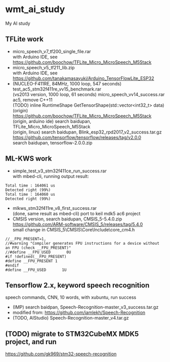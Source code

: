 # wmt_ai_study
My AI study  

## TFLite work  
* micro_speech_v7_tf200_single_file.rar  
with Arduino IDE, see https://github.com/boochow/TFLite_Micro_MicroSpeech_M5Stack  
* micro_speech_v5_tf211_lib.zip  
with Arduino IDE, see https://github.com/tanakamasayuki/Arduino_TensorFlowLite_ESP32  
* (NUCLEO-F411RE, 84MHz, 1000 loop, 547 seconds) test_ac5_stm32f411re_vv15_benchmark.rar  
(vs2013 version, 1000 loop, 61 seconds) micro_speech_vv14_success.rar  
ac5, remove C++11  
(TODO) inline RuntimeShape GetTensorShape(std::vector<int32_t> data)  
(origin) https://github.com/boochow/TFLite_Micro_MicroSpeech_M5Stack  
(origin, arduino ide) search baidupan, TFLite_Micro_MicroSpeech_M5Stack  
(origin, linux) search baidupan, Blink_esp32_rpd2017_v2_success.tar.gz  
https://github.com/tensorflow/tensorflow/releases/tag/v2.0.0  
search baidupan, tensorflow-2.0.0.zip  

## ML-KWS work  
* simple_test_v3_stm32f411ce_run_success.rar  
with mbed-cli, running output result:    
```
Total time : 164061 us  
Detected right (99%)  
Total time : 164060 us  
Detected right (99%)  
```
* mlkws_stm32f411re_v8_first_success.rar  
(done, same result as mbed-cli) port to keil mdk5 ac6 project  
* CMSIS version, search baidupan, CMSIS_5-5.4.0.zip    
https://github.com/ARM-software/CMSIS_5/releases/tag/5.4.0  
small change in CMSIS_5\CMSIS\Core\Include\core_cm4.h  
```
//__FPU_PRESENT=1,
//#warning "Compiler generates FPU instructions for a device without an FPU (check __FPU_PRESENT)"
//#define __FPU_USED       0U
#if !defined(__FPU_PRESENT)
#define __FPU_PRESENT 1
#endif
#define __FPU_USED       1U
```

## Tensorflow 2.x, keyword speech recognition    
speech commands, CNN, 10 words, with xubuntu, run success    
* (IMP) search baidpan, Speech-Recognition-master_v3_success.tar.gz  
* modified from: https://github.com/iamlekh/Speech-Recognition   
* (TODO, AIStudio) Speech-Recognition-master_v4.tar.gz  

## (TODO) migrate to STM32CubeMX MDK5 project, and run      
https://github.com/gk969/stm32-speech-recognition  

